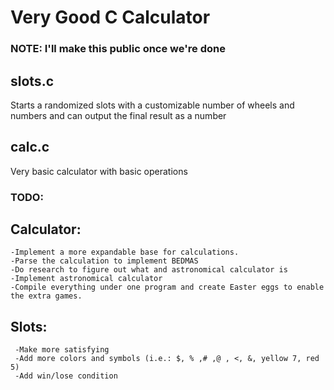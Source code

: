 # Very Good C Calculator
### NOTE: I'll make this public once we're done

## slots.c
Starts a randomized slots with a customizable number of wheels and numbers and can output the final result as a number

## calc.c
Very basic calculator with basic operations

### TODO:

## Calculator:
    -Implement a more expandable base for calculations.
    -Parse the calculation to implement BEDMAS
    -Do research to figure out what and astronomical calculator is
    -Implement astronomical calculator
    -Compile everything under one program and create Easter eggs to enable the extra games.    

## Slots:
     -Make more satisfying
     -Add more colors and symbols (i.e.: $, % ,# ,@ , <, &, yellow 7, red 5)
     -Add win/lose condition

